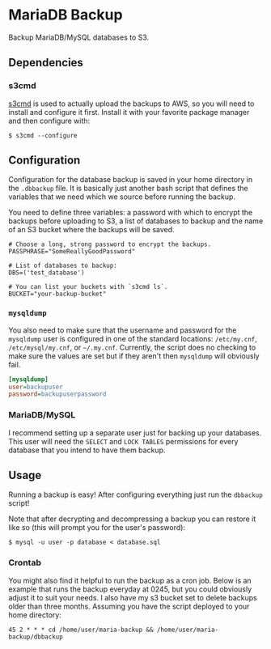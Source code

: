 # MariaDB Backup

Backup MariaDB/MySQL databases to S3.

## Dependencies

### s3cmd

[s3cmd](https://github.com/s3tools/s3cmd) is used to actually upload the
backups to AWS, so you will need to install and configure it first. Install
it with your favorite package manager and then configure with:

```shell
$ s3cmd --configure
```

## Configuration

Configuration for the database backup  is saved in your home directory in the
`.dbbackup` file. It is basically just another bash script that defines the
variables that we need which we source before running the backup.

You need to define three variables: a password with which to encrypt the
backups before uploading to S3, a list of databases to backup and the name of
an S3 bucket where the backups will be saved.

```shell
# Choose a long, strong password to encrypt the backups.
PASSPHRASE="SomeReallyGoodPassword"

# List of databases to backup:
DBS=('test_database')

# You can list your buckets with `s3cmd ls`.
BUCKET="your-backup-bucket"
```

### `mysqldump`

You also need to make sure that the username and password for the `mysqldump`
user is configured in one of the standard locations: `/etc/my.cnf`,
`/etc/mysql/my.cnf`, or `~/.my.cnf`. Currently, the script does no checking
to make sure the values are set but if they aren't then `mysqldump` will
obviously fail.

```ini
[mysqldump]
user=backupuser
password=backupuserpassword
```

### MariaDB/MySQL

I recommend setting up a separate user just for backing up your databases.
This user will need the `SELECT` and `LOCK TABLES` permissions for every
database that you intend to have them backup.

## Usage

Running a backup is easy! After configuring everything just run the
`dbbackup` script!

Note that after decrypting and decompressing a backup you can restore it like
so (this will prompt you for the user's password):

```shell
$ mysql -u user -p database < database.sql
```

### Crontab
You might also find it helpful to run the backup as a cron job. Below is an
example that runs the backup everyday at 0245, but you could obviously adjust
it to suit your needs. I also have my s3 bucket set to delete backups older
than three months. Assuming you have the script deployed to your home
directory:

```
45 2 * * * cd /home/user/maria-backup && /home/user/maria-backup/dbbackup
```

